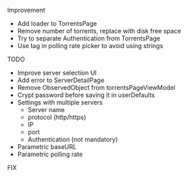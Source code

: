 Improvement

-	Add loader to TorrentsPage
-	Remove number of torrents, replace with disk free space
-	Try to separate Authentication from TorrentsPage
-	Use tag in polling rate picker to avoid using strings

TODO

-	Improve server selection UI
-	Add error to ServerDetailPage
-	Remove ObservedObject from torrentsPageViewModel
-	Crypt password before saving it in userDefaults
-	Settings with multiple servers
	-	Server name
	-	protocol (http/https)
	-	IP
	-	port
	-	Authentication (not mandatory)
-	Parametric baseURL
-	Parametric polling rate

FIX
